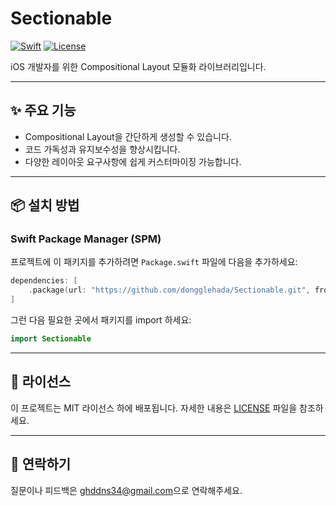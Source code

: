 # Sectionable

[![Swift](https://img.shields.io/badge/Swift-5.0-orange.svg)](https://swift.org) [![License](https://img.shields.io/badge/license-MIT-blue.svg)](LICENSE)

iOS 개발자를 위한 Compositional Layout 모듈화 라이브러리입니다.

---

## ✨ 주요 기능
- Compositional Layout을 간단하게 생성할 수 있습니다.
- 코드 가독성과 유지보수성을 향상시킵니다.
- 다양한 레이아웃 요구사항에 쉽게 커스터마이징 가능합니다.

---

## 📦 설치 방법

### Swift Package Manager (SPM)
프로젝트에 이 패키지를 추가하려면 `Package.swift` 파일에 다음을 추가하세요:

```swift
dependencies: [
    .package(url: "https://github.com/dongglehada/Sectionable.git", from: "1.0.0")
]
```

그런 다음 필요한 곳에서 패키지를 import 하세요:

```swift
import Sectionable
```

---

## 📄 라이선스
이 프로젝트는 MIT 라이선스 하에 배포됩니다. 자세한 내용은 [LICENSE](LICENSE) 파일을 참조하세요.

---

## 💬 연락하기
질문이나 피드백은 [ghddns34@gmail.com](mailto:ghddns34@gmail.com)으로 연락해주세요.
